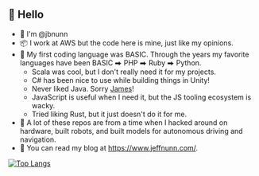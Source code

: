 ## 🤘 Hello 

- 👋 I'm @jbnunn
- 📦 I work at AWS but the code here is mine, just like my opinions.
- 🌱 My first coding language was BASIC. Through the years my favorite languages have been BASIC ⮕ PHP ⮕ Ruby ⮕ Python.
  - Scala was cool, but I don't really need it for my projects.
  - C# has been nice to use while building things in Unity!
  - Never liked Java. Sorry [James](https://en.wikipedia.org/wiki/James_Gosling)!
  - JavaScript is useful when I need it, but the JS tooling ecosystem is wacky.
  - Tried liking Rust, but it just doesn't do it for me.
- 🤖 A lot of these repos are from a time when I hacked around on hardware, built robots, and built models for autonomous driving and navigation.
- 📓 You can read my blog at https://www.jeffnunn.com/.

[![Top Langs](https://github-readme-stats.vercel.app/api/top-langs/?username=jbnunn&theme=synthwave)](https://github.com/anuraghazra/github-readme-stats)
